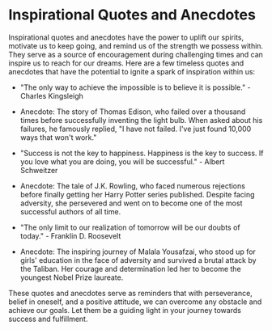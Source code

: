 <h1>Inspirational Quotes and Anecdotes</h1>
<p>Inspirational quotes and anecdotes have the power to uplift our spirits, motivate us to keep going, and remind us of the strength we possess within. They serve as a source of encouragement during challenging times and can inspire us to reach for our dreams. Here are a few timeless quotes and anecdotes that have the potential to ignite a spark of inspiration within us:</p>
<ul>
<li>
<p>"The only way to achieve the impossible is to believe it is possible." - Charles Kingsleigh</p>
</li>
<li>
<p>Anecdote: The story of Thomas Edison, who failed over a thousand times before successfully inventing the light bulb. When asked about his failures, he famously replied, "I have not failed. I've just found 10,000 ways that won't work."</p>
</li>
<li>
<p>"Success is not the key to happiness. Happiness is the key to success. If you love what you are doing, you will be successful." - Albert Schweitzer</p>
</li>
<li>
<p>Anecdote: The tale of J.K. Rowling, who faced numerous rejections before finally getting her Harry Potter series published. Despite facing adversity, she persevered and went on to become one of the most successful authors of all time.</p>
</li>
<li>
<p>"The only limit to our realization of tomorrow will be our doubts of today." - Franklin D. Roosevelt</p>
</li>
<li>
<p>Anecdote: The inspiring journey of Malala Yousafzai, who stood up for girls' education in the face of adversity and survived a brutal attack by the Taliban. Her courage and determination led her to become the youngest Nobel Prize laureate.</p>
</li>
</ul>
<p>These quotes and anecdotes serve as reminders that with perseverance, belief in oneself, and a positive attitude, we can overcome any obstacle and achieve our goals. Let them be a guiding light in your journey towards success and fulfillment.</p>